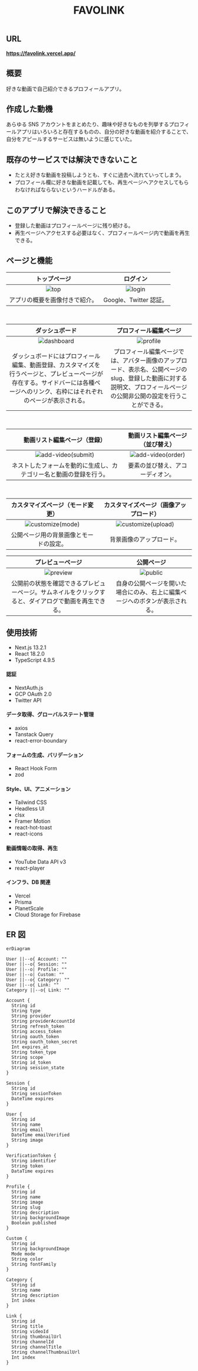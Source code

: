 <h1 style="text-align: center;">FAVOLINK</h1>

<!-- [![next.js](https://img.shields.io/badge/v13.2.1-blueviolet.svg?style=for-the-badge&logo=Next.js&labelColor=000000&logoWidth=20>)](https://github.com/vercel/next.js/) -->
<!-- [![react](https://img.shields.io/badge/v18.2.0-blue.svg?style=for-the-badge&logo=React&labelColor=000000&logoWidth=20>)](https://github.com/facebook/react) -->

<p style="display: flex; justify-content: center; gap: 10px;">
  <a href="https://github.com/vercel/next.js/">
    <img alt="" src="https://img.shields.io/badge/v13.2.1-blueviolet.svg?style=for-the-badge&logo=Next.js&labelColor=222222&logoWidth=20" />
  </a>
  <a href="https://github.com/facebook/react">
    <img alt="" src="https://img.shields.io/badge/v18.2.0-blue.svg?style=for-the-badge&logo=React&labelColor=222222&logoWidth=20" />
  </a>
</p>

## URL

**https://favolink.vercel.app/**

## 概要

好きな動画で自己紹介できるプロフィールアプリ。

## 作成した動機

あらゆる SNS アカウントをまとめたり、趣味や好きなものを列挙するプロフィールアプリはいろいろと存在するものの、自分の好きな動画を紹介することで、自分をアピールするサービスは無いように感じていた。

## 既存のサービスでは解決できないこと

- たとえ好きな動画を投稿しようとも、すぐに過去へ流れていってしまう。
- プロフィール欄に好きな動画を記載しても、再生ページへアクセスしてもらわなければならないというハードルがある。

## このアプリで解決できること

- 登録した動画はプロフィールページに残り続ける。
- 再生ページへアクセスする必要はなく、プロフィールページ内で動画を再生できる。

## ページと機能

|                          トップページ                          |                             ログイン                             |
| :------------------------------------------------------------: | :--------------------------------------------------------------: |
| ![top](https://gyazo.com/b5800773a70dfe20de9f7cfc2b95fd32.gif) | ![login](https://gyazo.com/2727c5f319616ed9341e4f9a02f73a4a.gif) |
|                 アプリの概要を画像付きで紹介。                 |                      Google、Twitter 認証。                      |

<br>

|                                                                                  ダッシュボード                                                                                  |                                                                         プロフィール編集ページ                                                                          |
| :------------------------------------------------------------------------------------------------------------------------------------------------------------------------------: | :---------------------------------------------------------------------------------------------------------------------------------------------------------------------: |
|                                                       ![dashboard](https://gyazo.com/48124e8b04d69e7cb5e0cade89d68b39.gif)                                                       |                                                   ![profile](https://gyazo.com/abd721ede9f7e5392cfad6390d44308a.gif)                                                    |
| ダッシュボードにはプロフィール編集、動画登録、カスタマイズを行うページと、プレビューページが存在する。サイドバーには各種ページへのリンク、右枠にはそれぞれのページが表示される。 | プロフィール編集ページでは、アバター画像のアップロード、表示名、公開ページの slug、登録した動画に対する説明文、プロフィールページの公開非公開の設定を行うことができる。 |

<br>

|                         動画リスト編集ページ（登録）                         |                      動画リスト編集ページ（並び替え）                       |
| :--------------------------------------------------------------------------: | :-------------------------------------------------------------------------: |
| ![add-video(submit)](https://gyazo.com/f4cebff24935349dd6df1d86ab421801.gif) | ![add-video(order)](https://gyazo.com/91814ba69dda9e09e6b5f6b282b9b194.gif) |
|      ネストしたフォームを動的に生成し、カテゴリー名と動画の登録を行う。      |                      要素の並び替え、アコーディオン。                       |

<br>

|                      カスタマイズページ（モード変更）                      |                    カスタマイズページ（画像アップロード）                    |
| :------------------------------------------------------------------------: | :--------------------------------------------------------------------------: |
| ![customize(mode)](https://gyazo.com/b2569f470ceb6b42a5e04b36d98580a6.gif) | ![customize(upload)](https://gyazo.com/b5f579538ece489d81b925d0832d5f1c.gif) |
|                   公開ページ用の背景画像とモードの設定。                   |                           背景画像のアップロード。                           |

|                                           プレビューページ                                           |                                  公開ページ                                  |
| :--------------------------------------------------------------------------------------------------: | :--------------------------------------------------------------------------: |
|                  ![preview](https://gyazo.com/3d84788d25818f7fe307d95b0e228750.gif)                  |      ![public](https://gyazo.com/6c9f914048c19122de8756700d2badac.gif)       |
| 公開前の状態を確認できるプレビューページ。サムネイルをクリックすると、ダイアログで動画を再生できる。 | 自身の公開ページを開いた場合にのみ、右上に編集ページへのボタンが表示される。 |

## 使用技術

- Next.js 13.2.1
- React 18.2.0
- TypeScript 4.9.5

#### 認証

- NextAuth.js
- GCP OAuth 2.0
- Twitter API

#### データ取得、グローバルステート管理

- axios
- Tanstack Query
- react-error-boundary

#### フォームの生成、バリデーション

- React Hook Form
- zod

#### Style、UI、アニメーション

- Tailwind CSS
- Headless UI
- clsx
- Framer Motion
- react-hot-toast
- react-icons

#### 動画情報の取得、再生

- YouTube Data API v3
- react-player

#### インフラ、DB 関連

- Vercel
- Prisma
- PlanetScale
- Cloud Storage for Firebase

## ER 図

```mermaid
erDiagram

User ||--o{ Account: ""
User ||--o{ Session: ""
User ||--o| Profile: ""
User ||--o| Custom: ""
User ||--o{ Category: ""
User ||--o{ Link: ""
Category ||--o{ Link: ""

Account {
  String id
  String type
  String provider
  String providerAccountId
  String refresh_token
  String access_token
  String oauth_token
  String oauth_token_secret
  Int expires_at
  String token_type
  String scope
  String id_token
  String session_state
}

Session {
  String id
  String sessionToken
  DateTime expires
}

User {
  String id
  String name
  String email
  DateTime emailVerified
  String image
}

VerificationToken {
  String identifier
  String token
  DataTime expires
}

Profile {
  String id
  String name
  String image
  String slug
  String description
  String backgroundImage
  Boolean published
}

Custom {
  String id
  String backgroundImage
  Mode mode
  String color
  String fontFamily
}

Category {
  String id
  String name
  String description
  Int index
}

Link {
  String id
  String title
  String videoId
  String thumbnailUrl
  String channelId
  String channelTitle
  String channelThumbnailUrl
  Int index
}
```
